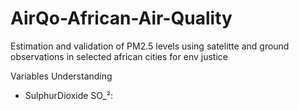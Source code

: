 # AirQo-African-Air-Quality
Estimation and validation of PM2.5 levels using satelitte and ground observations in selected african cities for env justice

Variables Understanding
* SulphurDioxide SO_²:
